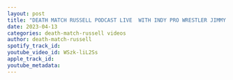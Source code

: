 ```yaml
---
layout: post
title: "DEATH MATCH RUSSELL PODCAST LIVE  WITH INDY PRO WRESTLER JIMMY CONTROVERSY THE MANIFESTO"
date: 2023-04-13
categories: death-match-russell videos
author: death-match-russell
spotify_track_id: 
youtube_video_id: WSzk-liL2Ss
apple_track_id: 
youtube_metadata: 
---
```

